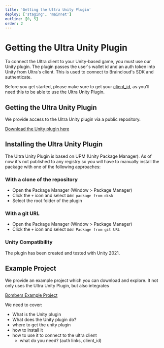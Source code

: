 ```yaml
---
title: 'Getting the Ultra Unity Plugin'
deploy: ['staging', 'mainnet']
outline: [0, 5]
order: 2
---
```


# Getting the Ultra Unity Plugin

To connect the Ultra client to your Unity-based game, you must use our Unity plugin. The plugin passes the user's wallet id and an auth token into Unity from Ultra's client. This is used to connect to Braincloud's SDK and authenticate.

Before you get started, please make sure to get your [client_id](./requesting-a-client_id.md), as you'll need this to be able to use the Ultra Unity Plugin.

## Getting the Ultra Unity Plugin

We provide access to the Ultra Unity plugin via a public repository.

[Download the Unity plugin here](https://github.com/ultraio/unity-auth-plugin)

## Installing the Ultra Unity Plugin

The Ultra Unity Plugin is based on UPM (Unity Package Manager). As of now it's not published to any registry so you will have to manually install the package with one of the following approaches:

### With a clone of the repository

-   Open the Package Manager (Window > Package Manager)
-   Click the `+` icon and select `Add package from disk`
-   Select the root folder of the plugin

### With a git URL

-   Open the Package Manager (Window > Package Manager)
-   Click the `+` icon and select `Add Package from git URL`

### Unity Compatibility

The plugin has been created and tested with Unity 2021.

## Example Project

We provide an example project which you can download and explore. It not only uses the Ultra Unity Plugin, but also integrates

[Bombers Example Project](https://github.com/ultraio/unity-bombers)

We need to cover:

-   What is the Unity plugin
-   What does the Unity plugin do?
-   where to get the unity plugin
-   how to install it
-   how to use it to connect to the ultra client
    -   what do you need? (auth links, client_id)
